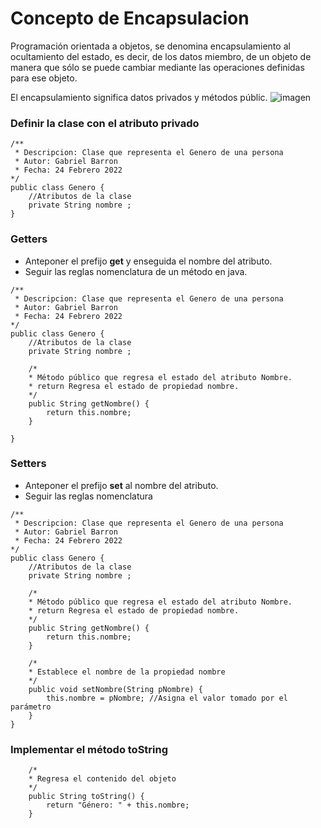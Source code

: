# Concepto de Encapsulacion

Programación orientada a objetos, se denomina encapsulamiento al ocultamiento del estado, es decir, de los datos miembro, de un objeto de manera que sólo se
puede cambiar mediante las operaciones definidas para ese objeto.

El encapsulamiento significa datos privados y métodos públic.
![imagen](https://user-images.githubusercontent.com/8560750/158085234-92ef32f9-5277-4ede-8100-e44ca460d142.png)


### Definir la clase con el atributo privado

```
/**
 * Descripcion: Clase que representa el Genero de una persona
 * Autor: Gabriel Barron
 * Fecha: 24 Febrero 2022 
*/
public class Genero {
	//Atributos de la clase
	private String nombre ;
}

```

### Getters
- Anteponer el prefijo **get** y enseguida el nombre del atributo.
- Seguir las reglas nomenclatura de un método en java.

```
/**
 * Descripcion: Clase que representa el Genero de una persona
 * Autor: Gabriel Barron
 * Fecha: 24 Febrero 2022 
*/
public class Genero {
	//Atributos de la clase
	private String nombre ;

	/*
	* Método público que regresa el estado del atributo Nombre.
	* return Regresa el estado de propiedad nombre.
	*/
	public String getNombre() {
		return this.nombre;
	}
	
}
```

### Setters
- Anteponer el prefijo **set** al nombre del atributo.
- Seguir las reglas nomenclatura

```
/**
 * Descripcion: Clase que representa el Genero de una persona
 * Autor: Gabriel Barron
 * Fecha: 24 Febrero 2022 
*/
public class Genero {
	//Atributos de la clase
	private String nombre ;

	/*
	* Método público que regresa el estado del atributo Nombre.
	* return Regresa el estado de propiedad nombre.
	*/
	public String getNombre() {
		return this.nombre;
	}
	
	/*
	* Establece el nombre de la propiedad nombre
	*/
	public void setNombre(String pNombre) {
		this.nombre = pNombre; //Asigna el valor tomado por el parámetro
	}
}
```

### Implementar el método toString

```
	/*
	* Regresa el contenido del objeto
	*/
	public String toString() {
		return "Género: " + this.nombre;
	}
```
